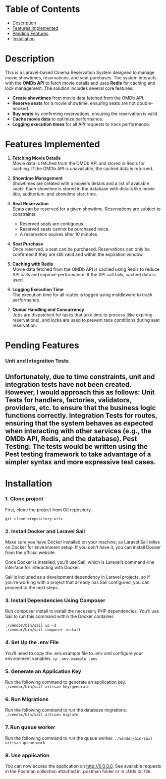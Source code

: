 # Table of Contents
- [Description](#description)
- [Features Implemented](#features-implemented)
- [Pending Features](#pending-features)
- [Installation](#installation)

# Description

This is a Laravel-based Cinema Reservation System designed to manage movie showtimes, reservations, and seat purchases. The system interacts with the **OMDb API** to fetch movie details and uses **Redis** for caching and lock management. The solution includes several core features:

- **Create showtimes** from movie data fetched from the OMDb API.
- **Reserve seats** for a movie showtime, ensuring seats are not double-booked.
- **Buy seats** by confirming reservations, ensuring the reservation is valid.
- **Cache movie data** to optimize performance.
- **Logging execution times** for all API requests to track performance.

# Features Implemented

1. **Fetching Movie Details**  
   Movie data is fetched from the OMDb API and stored in Redis for caching. If the OMDb API is unavailable, the cached data is returned.

2. **Showtime Management**  
   Showtimes are created with a movie's details and a list of available seats. Each showtime is stored in the database with details like movie title, auditorium, and showtime start time.

3. **Seat Reservation**  
   Seats can be reserved for a given showtime. Reservations are subject to constraints:
    - Reserved seats are contiguous.
    - Reserved seats cannot be purchased twice.
    - A reservation expires after 10 minutes.

4. **Seat Purchase**  
   Once reserved, a seat can be purchased. Reservations can only be confirmed if they are still valid and within the expiration window.

5. **Caching with Redis**  
   Movie data fetched from the OMDb API is cached using Redis to reduce API calls and improve performance. If the API call fails, cached data is used.

6. **Logging Execution Time**  
   The execution time for all routes is logged using middleware to track performance.

7. **Queue Handling and Concurrency**  
   Jobs are dispatched for tasks that take time to process (like expiring reservations), and locks are used to prevent race conditions during seat reservation.

# Pending Features

### Unit and Integration Tests
Unfortunately, due to time constraints, unit and integration tests have not been created. However, I would approach this as follows:
Unit Tests for handlers, factories, validators, providers, etc. to ensure that the business logic functions correctly.
Integration Tests for routes, ensuring that the system behaves as expected when interacting with other services (e.g., the OMDb API, Redis, and the database).
Pest Testing: The tests would be written using the Pest testing framework to take advantage of a simpler syntax and more expressive test cases.
---

# Installation
### 1. Clone project

First, clone the project from Git repository.

`git clone <repository-url>`

### 2. Install Docker and Laravel Sail
Make sure you have Docker installed on your machine, as Laravel Sail relies on Docker for environment setup. If you don't have it, you can install Docker from the official website.

Once Docker is installed, you'll use Sail, which is Laravel’s command-line interface for interacting with Docker.

Sail is included as a development dependency in Laravel projects, so if you're working with a project that already has Sail configured, you can proceed to the next steps.

### 3. Install Dependencies Using Composer
Run composer install to install the necessary PHP dependencies. You’ll use Sail to run this command within the Docker container.

```
./vendor/bin/sail up -d
./vendor/bin/sail composer install
```

### 4. Set Up the .env File
You’ll need to copy the .env.example file to .env and configure your environment variables.
`cp .env.example .env`

### 5. Generate an Application Key
Run the following command to generate an application key.
`./vendor/bin/sail artisan key:generate`

### 6. Run Migrations
Run the following command to run the database migrations.
`./vendor/bin/sail artisan migrate`

### 7. Run queue worker
Run the following command to run the queue worker.
`./vendor/bin/sail artisan queue:work`

### 8. Use application
You can now access the application on http://0.0.0.0. See available requests in the Postman collection attached in .postman folder or in cUrls.txt file.
